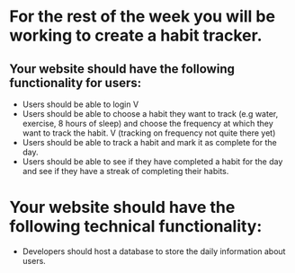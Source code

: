 # For the rest of the week you will be working to create a habit tracker.
## Your website should have the following functionality for users:
* Users should be able to login V
* Users should be able to choose a habit they want to track (e.g water, exercise, 8 hours of sleep) and choose the frequency at which they want to track the habit. V (tracking on frequency not quite there yet)
* Users should be able to track a habit and mark it as complete for the day. 
* Users should be able to see if they have completed a habit for the day and see if they have a streak of completing their habits.
# Your website should have the following technical functionality:
* Developers should host a database to store the daily information about users.